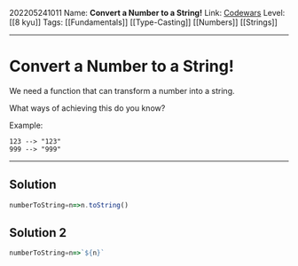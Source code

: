 202205241011
Name: **Convert a Number to a String!**
Link: [Codewars](https://www.codewars.com/kata/5265326f5fda8eb1160004c8)
Level:  [[8 kyu]]
Tags: [[Fundamentals]] [[Type-Casting]] [[Numbers]] [[Strings]]

---

# Convert a Number to a String!

We need a function that can transform a number into a string.

What ways of achieving this do you know?

Example:

```
123 --> "123"
999 --> "999"
```

---

## Solution

``` javascript
numberToString=n=>n.toString()
```

## Solution 2

``` javascript
numberToString=n=>`${n}`
```